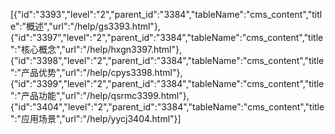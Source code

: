 [{"id":"3393","level":"2","parent_id":"3384","tableName":"cms_content","title":"概述","url":"/help/gs3393.html"},{"id":"3397","level":"2","parent_id":"3384","tableName":"cms_content","title":"核心概念","url":"/help/hxgn3397.html"},{"id":"3398","level":"2","parent_id":"3384","tableName":"cms_content","title":"产品优势","url":"/help/cpys3398.html"},{"id":"3399","level":"2","parent_id":"3384","tableName":"cms_content","title":"产品功能","url":"/help/qsrmc3399.html"},{"id":"3404","level":"2","parent_id":"3384","tableName":"cms_content","title":"应用场景","url":"/help/yycj3404.html"}]